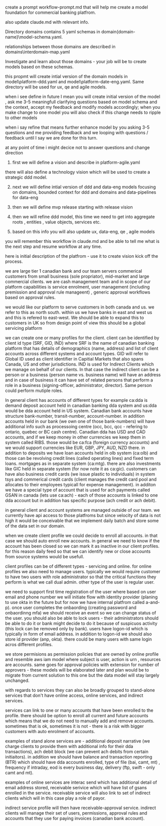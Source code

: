 create a prompt workflow-prompt.md  that will help me create a model foundation for commercial banking platfrom.

also update claude.md with relevant info.

Directory domains contains 5 yaml schemas in domain\{domain-name}\model-schema.yaml.

relationships between those domains are described in domains\interdomain-map.yaml

Investigate and learn about those domains - your job will be to create models based on these schemas.

this propmt will create intial version of the domain models in model\platform-ddd.yaml and model\platform-date-eng.yaml. Same directory will be used for ux, qe and agile models.

when i see define in future I mean you will create initial version of the model , ask me 3-5 meaningfull clarifying questions based on model schema and the context, accept my feedback and modify models accordingly; 
when you make change to one model you will also check if this change needs to ripple to other models

when i say refine that means further enhance model by you asking 3-5 questions and me providing feedback and we looping with questions / feedback until I say we are done for this turn.

at any point of time i might decice not to answer questions and change direction

1. first we will define a vision and describe in platform-agile.yaml

there will also define a technology vision which will be used to create a strategic ddd model.

2. next we will define intial version of ddd and data-eng models focusing on domains, bounded context for ddd and domains and data-pipelines for data-eng

3. then we will define mvp release starting with release vision

4. then we will refine ddd model, this time we need to get into aggregate roots , entities , value objects, services etc.

5. based on this info you will also update ux, data-eng, qe , agile models

you will remember this workflow in claude.md and be able to tell me what is the next step and resume workflow at any time.


here is initial description of the platfrom - use it to create vision kick off the process.

we are large tier 1 canadian bank and our team servers commerical customers from small business (sole propriator), mid-market and large commercial clients. we are cash management team and in scope of our platform capabilities is service enrolment, user management (including  premission and approval rule manageent) , generic approval workflows based on approval rules.

we would like our platform to serve customers in both canada and us. we refer to this as north south. within us we have banks in east and west us and this is refered to east-west. We should be able to expand this to customers in UK so from design point of view this should be a global servicing platform

we can create one or many profiles for the client. client can be identified by client id type (SRF, GID, IND) where SRF is the name of canadian banking platform that has details of demographics (name, address) and list of client accounts across different systems and account types. GID will refer to Global ID used as client identifier in Capitial Markets that also spans Canada, US and other jurisdictions. IND is used for Indirect Clients which we manage on behalf of our clients. In that case the indirect client can be a person or a business (person name vs. business name) will have an address and in case of business it can have set of related persons that perform a role in a business (signing-officer, administrator, director). Same person could perform mutiple roles.

In general client has accounts of different types for example ca:dda is demand deposit account held in canadian banking dda system and us:dda would be dda account held in US system. Canadian bank accounts have structure bank-number, transit-number, account-number. in addition accounts held in our bank (we own one of those bank-numbers) will have additional info such as processoing centre (occ, bcc, qcc - refering to ontario, quebec or BC cash centre). Canadian dda has USD and CAD accounts, and if we keep money in other currencies we keep them in system called RIBS. those would be ca:fca (foreign currency accounts) and we would support currencies like EUR, GBP, JPY, AUD, NZD there. in addition to deposits we have loan accounts held in olb system (ca:olb) and those can be revolving credit lines (called operating lines) and fixed term loans. mortgages as in separate system (ca:mtg). there are also investments like GIC held in separate system (for now note it as ca:gic). customers can have also business credit cards (we issue plastic to individuals) in system tsys and commerical credit cards (client manages the credit card pool and allocates to their employees typicall for expense management). in additon we have a special type of account that is used for ach payments called GSAN in canada (lets use ca:ach) - each of those accounts is linked to one dda account but in addition has specific purpose (ach credit or ach debit). 

in general client and account systems are managed outside of our team. we currently have api access to those platfroms but since velocity of data is not high it would be conceivable that we implement daily batch and store some of the data set in our domain.

when we create client profile we could decide to enroll all accounts. in that case we should auto enroll new accounts. in general we need to know if the account has been closed so we can mark it as inactive in our client profiles. for this reason daily feed so that we can identify new or close accounts from source systems would be usefull.

client profiles can be of different types - servicing and online. for online profiles we also need to manage users. typically we would require customer to have two users with role administrator so that the critical functions they perform is what we call dual admin. other type of the user is regular user. 

we need to support first time registration of the user where based on user email and phone number we will initiate flow with identity provider (planing to use okta in the future but for now we have internal platfrom called a-and-p). once user completes the onbaording (creating password and onbaordinng mfa) we should receive an event so we can change status of the user. you should also be able to lock users - their administrators should be able to do it or bank might decide to do it because of suspicuos activity (this lock can be removed only by bank). users have logon-id which is typically in form of email address. in addition to logon-id we should also store id provider (anp, okta). there could be many users with same login acros different profiles.

we store permisions as permission policies that are owned by online profile and resemble aws iam model where subject is user, action is urn , resources are accounts. same goes for approval policies with extension for number of approvers - these models will be elaborated later and plan would be to migrate from current solution to this one but the data model will stay largely unchanged.

with regards to services they can also be broadly grouped to stand-alone services that don't have online access, online services, and indirect services.

services can link to one or many accounts that have been enrolled to the profile. there should be option to enroll all current and future accounts which means that we do not need to manually add and remove accounts. sometimes that is ok, sometimes it is not - there is a risk with bigger customers with auto enrolment of accounts. 

examples of stand alone services are - additional deposit narrative (we charge clients to provide them with additional info for their dda transactions), ach debit block (we can prevent ach debits from certain initiaitors). in addition we should have balance and transaction reporting (BTR) which should have dda accounts enrolled, type of file (bai, camt, mt) , frequency if intraday, eod is every business day, delivery (ftp, swift - only camt and mt).

examples of online services are interac send which has additional detail of email address stored, receivable serivice which will have list of gsans enrolled in the service. receivable service will also link to set of indirect clients which will in this case play a role of payor.

indirect service profile will then have receivable-approval service. indirect clients will manage their set of users, permissions, approval rules and accounts that they use for paying invoices (canadian bank account).
